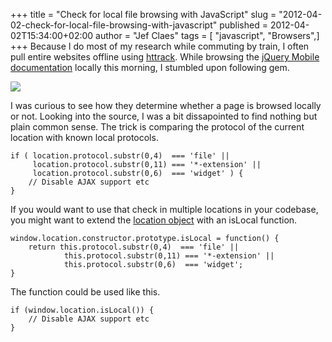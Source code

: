 +++
title = "Check for local file browsing with JavaScript"
slug = "2012-04-02-check-for-local-file-browsing-with-javascript"
published = 2012-04-02T15:34:00+02:00
author = "Jef Claes"
tags = [ "javascript", "Browsers",]
+++
Because I do most of my research while commuting by train, I often pull
entire websites offline using [httrack](http://www.httrack.com/). While
browsing the [jQuery Mobile
documentation](http://jquerymobile.com/demos/1.1.0-rc.1/) locally this
morning, I stumbled upon following gem.  
  

[![](../images/thumbnails/2012-04-02-check-for-local-file-browsing-with-javascript-jQueryMobileLocal.PNG)](../images/2012-04-02-check-for-local-file-browsing-with-javascript-jQueryMobileLocal.PNG)

  
I was curious to see how they determine whether a page is browsed
locally or not. Looking into the source, I was a bit dissapointed to
find nothing but plain common sense. The trick is comparing the protocol
of the current location with known local protocols.  

    if ( location.protocol.substr(0,4)  === 'file' ||
         location.protocol.substr(0,11) === '*-extension' ||
         location.protocol.substr(0,6)  === 'widget' ) {
        // Disable AJAX support etc
    }

If you would want to use that check in multiple locations in your
codebase, you might want to extend the [location
object](https://developer.mozilla.org/en/DOM/window.location) with an
isLocal function.  

    window.location.constructor.prototype.isLocal = function() { 
        return this.protocol.substr(0,4)  === 'file' || 
                this.protocol.substr(0,11) === '*-extension' || 
                this.protocol.substr(0,6)  === 'widget'; 
    }

The function could be used like this.  

    if (window.location.isLocal()) {
        // Disable AJAX support etc
    }
